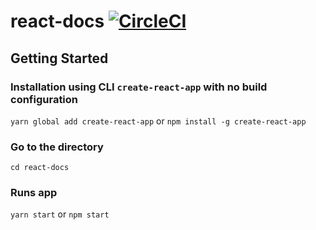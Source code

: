 # react-docs [![CircleCI](https://circleci.com/gh/saadaouad/react-docs/tree/master.svg?style=svg)](https://circleci.com/gh/saadaouad/react-docs/tree/master)


## Getting Started
### Installation using CLI `create-react-app` with no build configuration
`yarn global add create-react-app` or `npm install -g create-react-app`

### Go to the directory
`cd react-docs`

### Runs app
`yarn start` or `npm start`
